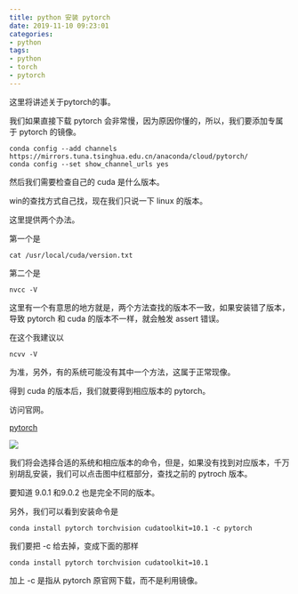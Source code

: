 ```yaml
---
title: python 安装 pytorch
date: 2019-11-10 09:23:01
categories:
- python
tags:
- python
- torch
- pytorch
---
```

这里将讲述关于pytorch的事。

<!-- more -->

我们如果直接下载 pytorch 会非常慢，因为原因你懂的，所以，我们要添加专属于 pytorch 的镜像。

	conda config --add channels https://mirrors.tuna.tsinghua.edu.cn/anaconda/cloud/pytorch/
	conda config --set show_channel_urls yes
	
然后我们需要检查自己的 cuda 是什么版本。

win的查找方式自己找，现在我们只说一下 linux 的版本。

这里提供两个办法。

第一个是

	cat /usr/local/cuda/version.txt
	
第二个是

	nvcc -V
	
这里有一个有意思的地方就是，两个方法查找的版本不一致，如果安装错了版本，导致 pytorch 和 cuda 的版本不一样，就会触发 assert 错误。

在这个我建议以

	ncvv -V
	
为准，另外，有的系统可能没有其中一个方法，这属于正常现像。

得到 cuda 的版本后，我们就要得到相应版本的 pytorch。

访问官网。

[pytorch](https://pytorch.org/)

![](/images/python/64_0.png)

我们将会选择合适的系统和相应版本的命令，但是，如果没有找到对应版本，千万别胡乱安装，我们可以点击图中红框部分，查找之前的 pytroch 版本。

要知道 9.0.1 和9.0.2 也是完全不同的版本。

另外，我们可以看到安装命令是

	conda install pytorch torchvision cudatoolkit=10.1 -c pytorch
	
我们要把 -c 给去掉，变成下面的那样

	conda install pytorch torchvision cudatoolkit=10.1
	
加上 -c 是指从 pytorch 原官网下载，而不是利用镜像。

